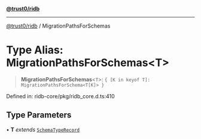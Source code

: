[**@trust0/ridb**](../README.md)

***

[@trust0/ridb](../README.md) / MigrationPathsForSchemas

# Type Alias: MigrationPathsForSchemas\<T\>

> **MigrationPathsForSchemas**\<`T`\>: `{ [K in keyof T]: MigrationPathsForSchema<T[K]> }`

Defined in: ridb-core/pkg/ridb\_core.d.ts:410

## Type Parameters

• **T** *extends* [`SchemaTypeRecord`](SchemaTypeRecord.md)
